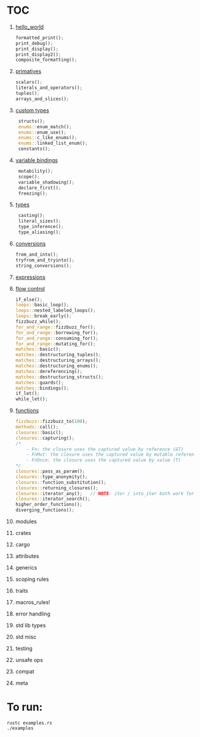 # TOC
1. [hello_world](hello_world/examples.rs)
    ```rust
    formatted_print();
    print_debug();
    print_display();
    print_display2();
    composite_formatting();
    ```
2. [primatives](primatives/examples.rs)
    ```rust
    scalars();
    literals_and_operators();
    tuples();
    arrays_and_slices();
    ```

3. [custom types](custom_types/examples.rs)
   ```rust
    structs();
    enums::enum_match();
    enums::enum_use();
    enums::c_like_enums();
    enums::linked_list_enum();
    constants();
   ```
4. [variable bindings](variable_bindings/examples.rs)
   ```rust
    mutability();
    scope();
    variable_shadowing();
    declare_first();
    freezing();
   ```
5. [types](types/examples.rs)
   ```rust
    casting();
    literal_sizes();
    type_inference();
    type_aliasing();
   ```
6. [conversions](conversions/examples.rs)
    ```rust
    from_and_into();
    tryfrom_and_tryinto();
    string_conversions();
    ```
7. [expressions](expressions/examples.rs)
8. [flow control](flow_control/examples.rs)
    ```rust
    if_else();
    loops::basic_loop();
    loops::nested_labeled_loops();
    loops::break_early();
    fizzbuzz_while();
    for_and_range::fizzbuzz_for();
    for_and_range::borrowing_for();
    for_and_range::consuming_for();
    for_and_range::mutating_for();
    matches::basic();
    matches::destructuring_tuples();
    matches::destructuring_arrays();
    matches::destructuring_enums();
    matches::dereferencing();
    matches::destructuring_structs();
    matches::guards();
    matches::bindings();
    if_let();
    while_let();
    ```
9.  [functions](functions/examples.rs)
    ```rust
    fizzbuzz::fizzbuzz_to(100);
    methods::call();
    closures::basic();
    closures::capturing();
    /*
        - Fn: the closure uses the captured value by reference (&T)
        - FnMut: the closure uses the captured value by mutable reference (&mut T)
        - FnOnce: the closure uses the captured value by value (T)
    */
    closures::pass_as_param();
    closures::type_anonymity();
    closures::function_substitution();
    closures::returning_closures();
    closures::iterator_any();   // NOTE: iter / into_iter both work for Vec<T>, but only iter worked for Array
    closures::iterator_search();
    higher_order_functions();
    diverging_functions();
    ```
10. modules
11. crates
12. cargo
13. attributes
14. generics
15. scoping rules
16. traits
17. macros_rules!
18. error handling
19. std lib types
20. std misc
21. testing
22. unsafe ops
23. compat
24. meta

# To run:
```
rustc examples.rs
./examples
```